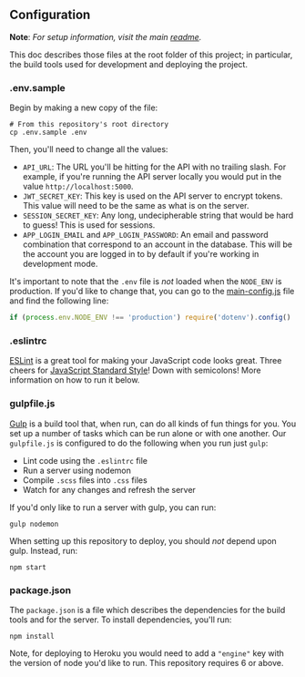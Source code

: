 ## Configuration

**Note**: _For setup information, visit the main [readme](../readme.md)._

This doc describes those files at the root folder of this project; in particular, the build tools used for development and deploying the project.


### .env.sample

Begin by making a new copy of the file:

```shell
# From this repository's root directory
cp .env.sample .env
```

Then, you'll need to change all the values:

* `API_URL`: The URL you'll be hitting for the API with no trailing slash. For example, if you're running the API server locally you would put in the value `http://localhost:5000`.
* `JWT_SECRET_KEY`: This key is used on the API server to encrypt tokens. This value will need to be the same as what is on the server.
* `SESSION_SECRET_KEY`: Any long, undecipherable string that would be hard to guess! This is used for sessions.
* `APP_LOGIN_EMAIL` and `APP_LOGIN_PASSWORD`: An email and password combination that correspond to an account in the database. This will be the account you are logged in to by default if you're working in development mode.

It's important to note that the `.env` file is _not_ loaded when the `NODE_ENV` is production. If you'd like to change that, you can go to the [main-config.js](../src/server/config/main-config.js) file and find the following line:

```js
if (process.env.NODE_ENV !== 'production') require('dotenv').config()
```


### .eslintrc

[ESLint](http://eslint.org/) is a great tool for making your JavaScript code looks great. Three cheers for [JavaScript Standard Style](https://github.com/feross/standard)! Down with semicolons! More information on how to run it below.


### gulpfile.js

[Gulp](http://gulpjs.com/) is a build tool that, when run, can do all kinds of fun things for you. You set up a number of tasks which can be run alone or with one another. Our `gulpfile.js` is configured to do the following when you run just `gulp`:

* Lint code using the `.eslintrc` file
* Run a server using nodemon
* Compile `.scss` files into `.css` files
* Watch for any changes and refresh the server

If you'd only like to run a server with gulp, you can run:

```shell
gulp nodemon
```

When setting up this repository to deploy, you should _not_ depend upon gulp. Instead, run:

```shell
npm start
```


### package.json

The `package.json` is a file which describes the dependencies for the build tools and for the server. To install dependencies, you'll run:

```shell
npm install
```

Note, for deploying to Heroku you would need to add a `"engine"` key with the version of node you'd like to run. This repository requires 6 or above.
